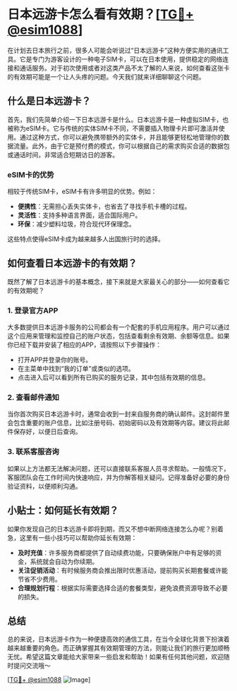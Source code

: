 # 日本远游卡怎么看有效期？[[TG💪+ @esim1088](https://t.me/s/esim1088)]

在计划去日本旅行之前，很多人可能会听说过“日本远游卡”这种方便实用的通讯工具。它是专门为游客设计的一种电子SIM卡，可以在日本使用，提供稳定的网络连接和通话服务。对于初次使用或者对这类产品不太了解的人来说，如何查看这张卡的有效期可能是一个让人头疼的问题。今天我们就来详细聊聊这个问题。

## 什么是日本远游卡？

首先，我们先简单介绍一下日本远游卡是什么。日本远游卡是一种虚拟SIM卡，也被称为eSIM卡。它与传统的实体SIM卡不同，不需要插入物理卡片即可激活并使用。通过这种方式，你可以避免携带额外的实体卡，并且能够更轻松地管理你的数据流量。此外，由于它是预付费的模式，你可以根据自己的需求购买合适的数据包或通话时间，非常适合短期访日的游客。

### eSIM卡的优势

相较于传统SIM卡，eSIM卡有许多明显的优势。例如：

- **便携性**：无需担心丢失实体卡，也省去了寻找手机卡槽的过程。
- **灵活性**：支持多种语言界面，适合国际用户。
- **环保**：减少塑料垃圾，符合现代环保理念。

这些特点使得eSIM卡成为越来越多人出国旅行时的选择。

## 如何查看日本远游卡的有效期？

既然了解了日本远游卡的基本概念，接下来就是大家最关心的部分——如何查看它的有效期呢？

### 1. 登录官方APP

大多数提供日本远游卡服务的公司都会有一个配套的手机应用程序。用户可以通过这个应用来管理和监控自己的账户状态，包括查看剩余有效期、余额等信息。如果你已经下载并安装了相应的APP，请按照以下步骤操作：

- 打开APP并登录你的账号。
- 在主菜单中找到“我的订单”或类似的选项。
- 点击进入后可以看到所有已购买的服务记录，其中包括有效期的信息。

### 2. 查看邮件通知

当你首次购买日本远游卡时，通常会收到一封来自服务商的确认邮件。这封邮件里会包含重要的账户信息，比如注册号码、初始密码以及有效期等内容。建议将此邮件保存好，以便日后查询。

### 3. 联系客服咨询

如果以上方法都无法解决问题，还可以直接联系客服人员寻求帮助。一般情况下，客服团队会在工作时间内快速响应，并为你解答相关疑问。记得准备好必要的身份验证资料，以便顺利沟通。

## 小贴士：如何延长有效期？

如果你发现自己的日本远游卡即将到期，而又不想中断网络连接怎么办呢？别着急，这里有一些小技巧可以帮助你延长有效期：

- **及时充值**：许多服务商都提供了自动续费功能，只要确保账户中有足够的资金，系统就会自动为你续期。
- **关注促销活动**：有时候服务商会推出限时优惠活动，提前购买长期套餐或许能节省不少费用。
- **合理规划行程**：根据实际需要选择合适的套餐类型，避免浪费资源导致不必要的损失。

## 总结

总的来说，日本远游卡作为一种便捷高效的通信工具，在当今全球化背景下扮演着越来越重要的角色。而正确掌握其有效期管理的方法，则能让我们的旅行更加顺畅无忧。希望这篇文章能给大家带来一些启发和帮助！如果有任何其他问题，欢迎随时提问交流哦～

[[TG💪+ @esim1088](https://t.me/s/esim1088) ![Image](https://i.postimg.cc/4NQfJmqS/Snipaste-2025-05-13-00-14-12.png)]
